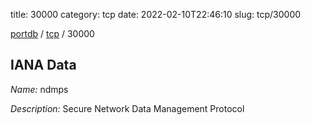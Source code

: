 title: 30000
category: tcp
date: 2022-02-10T22:46:10
slug: tcp/30000

[portdb](/) / [tcp](/category/tcp.html) / 30000


## IANA Data

_Name:_ ndmps

_Description:_ Secure Network Data Management Protocol

